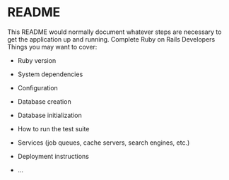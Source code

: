 # README

This README would normally document whatever steps are necessary to get the
application up and running.
Complete Ruby on Rails Developers
Things you may want to cover:

* Ruby version

* System dependencies

* Configuration

* Database creation

* Database initialization

* How to run the test suite

* Services (job queues, cache servers, search engines, etc.)

* Deployment instructions

* ...
